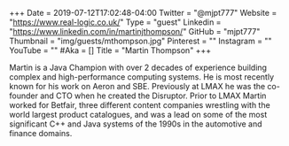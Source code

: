 +++
Date = 2019-07-12T17:02:48-04:00
Twitter = "@mjpt777"
Website = "https://www.real-logic.co.uk/"
Type = "guest"
Linkedin = "https://www.linkedin.com/in/martinjthompson/"
GitHub = "mjpt777"
Thumbnail = "img/guests/mthompson.jpg"
Pinterest = ""
Instagram = ""
YouTube = ""
#Aka = []
Title = "Martin Thompson"
+++

Martin is a Java Champion with over 2 decades of experience building complex and high-performance computing systems. He is most recently known for his work on Aeron and SBE. Previously at LMAX he was the co-founder and CTO when he created the Disruptor. Prior to LMAX Martin worked for Betfair, three different content companies wrestling with the world largest product catalogues, and was a lead on some of the most significant C++ and Java systems of the 1990s in the automotive and finance domains.
